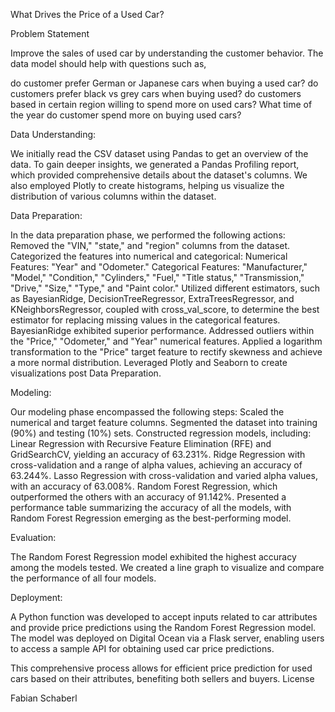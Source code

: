 What Drives the Price of a Used Car?

Problem Statement

Improve the sales of used car by understanding the customer behavior. The data model should help with questions such as,

do customer prefer German or Japanese cars when buying a used car?
do customers prefer black vs grey cars when buying used?
do customers based in certain region willing to spend more on used cars?
What time of the year do customer spend more on buying used cars?

Data Understanding:

We initially read the CSV dataset using Pandas to get an overview of the data.
To gain deeper insights, we generated a Pandas Profiling report, which provided comprehensive details about the dataset's columns.
We also employed Plotly to create histograms, helping us visualize the distribution of various columns within the dataset.

Data Preparation:

In the data preparation phase, we performed the following actions:
    Removed the "VIN," "state," and "region" columns from the dataset.
    Categorized the features into numerical and categorical:
        Numerical Features: "Year" and "Odometer."
        Categorical Features: "Manufacturer," "Model," "Condition," "Cylinders," "Fuel," "Title status," "Transmission," "Drive," "Size," "Type," and "Paint color."
    Utilized different estimators, such as BayesianRidge, DecisionTreeRegressor, ExtraTreesRegressor, and KNeighborsRegressor, coupled with cross_val_score, to determine the best estimator for replacing missing values in the categorical features. BayesianRidge exhibited superior performance.
    Addressed outliers within the "Price," "Odometer," and "Year" numerical features.
    Applied a logarithm transformation to the "Price" target feature to rectify skewness and achieve a more normal distribution.
    Leveraged Plotly and Seaborn to create visualizations post Data Preparation.

Modeling:

Our modeling phase encompassed the following steps:
    Scaled the numerical and target feature columns.
    Segmented the dataset into training (90%) and testing (10%) sets.
    Constructed regression models, including:
        Linear Regression with Recursive Feature Elimination (RFE) and GridSearchCV, yielding an accuracy of 63.231%.
        Ridge Regression with cross-validation and a range of alpha values, achieving an accuracy of 63.244%.
        Lasso Regression with cross-validation and varied alpha values, with an accuracy of 63.008%.
        Random Forest Regression, which outperformed the others with an accuracy of 91.142%.
    Presented a performance table summarizing the accuracy of all the models, with Random Forest Regression emerging as the best-performing model.

Evaluation:

The Random Forest Regression model exhibited the highest accuracy among the models tested.
We created a line graph to visualize and compare the performance of all four models.

Deployment:

A Python function was developed to accept inputs related to car attributes and provide price predictions using the Random Forest Regression model.
The model was deployed on Digital Ocean via a Flask server, enabling users to access a sample API for obtaining used car price predictions.

This comprehensive process allows for efficient price prediction for used cars based on their attributes, benefiting both sellers and buyers.
License

Fabian Schaberl
